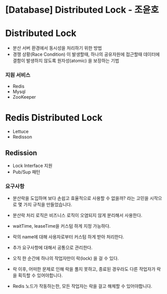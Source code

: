 # [Database] Distributed Lock - 조윤호

# Distributed Lock
- 분산 서버 환경에서 동시성을 처리하기 위한 방법
- 경쟁 상황(Race Condition) 이 발생할때, 하나의 공유자원에 접근할때 데이터에 결함이 발생하지 않도록 원자성(atomic) 을 보장하는 기법

### 지원 서비스
- Redis
- Mysql
- ZooKeeper

# Redis Distributed Lock
- Lettuce
- Redisson

## Redission
- Lock Interface 지원
- Pub/Sup 패턴


### 요구사항
- 분산락을 도입하며 보다 손쉽고 효율적으로 사용할 수 없을까? 라는 고민을 시작으로 몇 가지 규칙을 만들었습니다.
- 분산락 처리 로직은 비즈니스 로직이 오염되지 않게 분리해서 사용한다.
- waitTime, leaseTime을 커스텀 하게 지정 가능하다.
- 락의 name에 대해 사용자로부터 커스텀 하게 받아 처리한다.
- 추가 요구사항에 대해서 공통으로 관리한다.

- 오직 한 순간에 하나의 작업자만이 락(lock) 을 걸 수 있다.
- 락 이후, 어떠한 문제로 인해 락을 풀지 못하고, 종료된 경우라도 다른 작업자가 락을 획득할 수 있어야합니다.
- Redis 노드가 작동하는한, 모든 작업자는 락을 걸고 해체할 수 있어야합니다.
